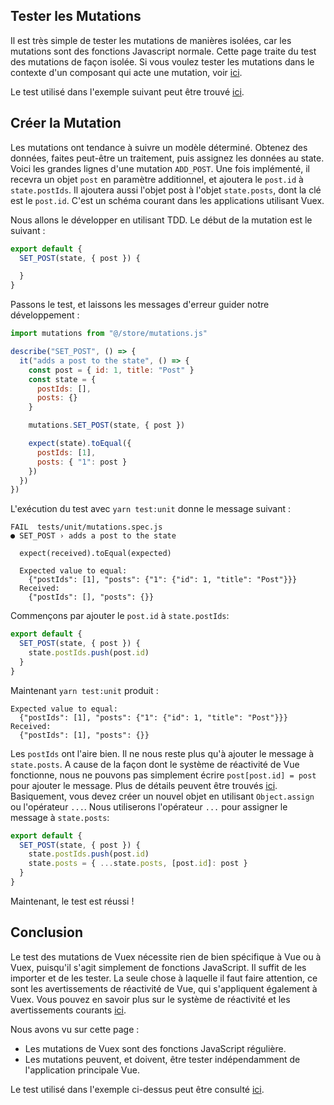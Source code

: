 
## Tester les Mutations

Il est très simple de tester les mutations de manières isolées, car les mutations sont des fonctions Javascript normale. Cette page traite du test des mutations de façon isolée. Si vous voulez tester les mutations dans le contexte d'un composant qui acte une mutation, voir [ici](https://lmiller1990.github.io/vue-testing-handbook/vuex-in-components-mutations-and-actions.html).


Le test utilisé dans l'exemple suivant peut être trouvé [ici](https://github.com/lmiller1990/vue-testing-handbook/blob/master/demo-app/tests/unit/mutations.spec.js).

## Créer la Mutation
Les mutations ont tendance à suivre un modèle déterminé. Obtenez des données, faites peut-être un traitement, puis assignez les données au state. Voici les grandes lignes d'une mutation `ADD_POST`. Une fois implémenté, il recevra un objet `post` en paramètre additionnel, et ajoutera le `post.id` à `state.postIds`. Il ajoutera aussi l'objet post à l'objet `state.posts`, dont la clé est le `post.id`. C'est un schéma courant dans les applications utilisant Vuex.

Nous allons le développer en utilisant TDD. Le début de la mutation est le suivant :

```js
export default {
  SET_POST(state, { post }) {

  }
}
```
Passons le test, et laissons les messages d'erreur guider notre développement :

```js
import mutations from "@/store/mutations.js"

describe("SET_POST", () => {
  it("adds a post to the state", () => {
    const post = { id: 1, title: "Post" }
    const state = {
      postIds: [],
      posts: {}
    }

    mutations.SET_POST(state, { post })

    expect(state).toEqual({
      postIds: [1],
      posts: { "1": post }
    })
  })
})
```
L'exécution du test avec `yarn test:unit` donne le message suivant :

```
FAIL  tests/unit/mutations.spec.js
● SET_POST › adds a post to the state

  expect(received).toEqual(expected)

  Expected value to equal:
    {"postIds": [1], "posts": {"1": {"id": 1, "title": "Post"}}}
  Received:
    {"postIds": [], "posts": {}}
```
Commençons par ajouter le `post.id` à `state.postIds`:


```js
export default {
  SET_POST(state, { post }) {
    state.postIds.push(post.id)
  }
}
```
Maintenant `yarn test:unit` produit :

```
Expected value to equal:
  {"postIds": [1], "posts": {"1": {"id": 1, "title": "Post"}}}
Received:
  {"postIds": [1], "posts": {}}
```
Les `postIds` ont l'aire bien. Il ne nous reste plus qu'à ajouter le message à `state.posts`. A cause de la façon dont le système de réactivité de Vue fonctionne, nous ne pouvons pas simplement écrire `post[post.id] = post` pour ajouter le message. Plus de détails peuvent être trouvés [ici](https://vuejs.org/v2/guide/reactivity.html#Change-Detection-Caveats). Basiquement, vous devez créer un nouvel objet en utilisant `Object.assign` ou l'opérateur `...`. Nous utiliserons l'opérateur `...` pour assigner le message à `state.posts`:

```js
export default {
  SET_POST(state, { post }) {
    state.postIds.push(post.id)
    state.posts = { ...state.posts, [post.id]: post }
  }
}
```

Maintenant, le test est réussi !

## Conclusion

Le test des mutations de Vuex nécessite rien de bien spécifique à Vue ou à Vuex, puisqu'il s'agit simplement de fonctions JavaScript. Il suffit de les importer et de les tester. La seule chose à laquelle il faut faire attention, ce sont les avertissements de réactivité de Vue, qui s'appliquent également à Vuex. Vous pouvez en savoir plus sur le système de réactivité et les avertissements courants [ici](https://vuejs.org/v2/guide/reactivity.html#Change-Detection-Caveats).


Nous avons vu sur cette page :

- Les mutations de Vuex sont des fonctions JavaScript régulière.
- Les mutations peuvent, et doivent, être tester indépendamment de l'application principale Vue.

Le test utilisé dans l'exemple ci-dessus peut être consulté [ici](https://github.com/lmiller1990/vue-testing-handbook/blob/master/demo-app/tests/unit/mutations.spec.js).
